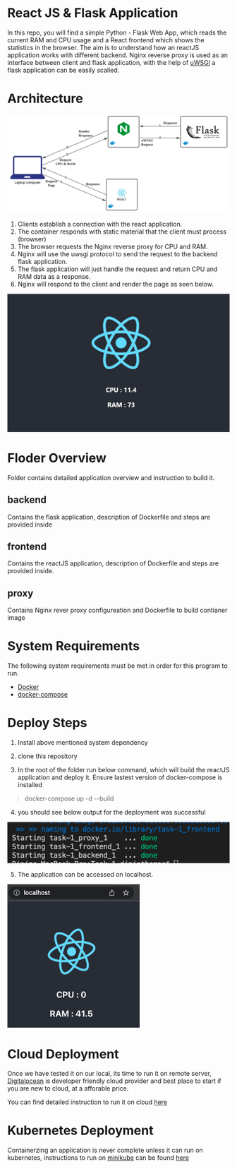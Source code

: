 # React JS & Flask Application

 In this repo, you will find a simple Python - Flask Web App, which reads the current RAM and CPU usage and a React frontend which shows the statistics in the browser. The aim is to understand how an reactJS application works with different backend. Nginx reverse proxy is used as an interface between client and flask application, with the help of [uWSGI](ttps://uwsgi-docs.readthedocs.io/en/latest/) a flask application can be easily scalled. 

# Architecture 
![](./img/request.png)

1. Clients establish a connection with the react application.
2. The container responds with static material that the client must process (browser)
3. The browser requests the Nginx reverse proxy for CPU and RAM.
4. Nginx will use the uwsgi protocol to send the request to the backend flask application.
5. The flask application will just handle the request and return CPU and RAM data as a response.
6. Nginx will respond to the client and render the page as seen below.

![](./img/readme.jpg)


# Floder Overview

Folder contains detailed application overview and instruction to build it.  

## backend

Contains the flask application, description of Dockerfile and steps are provided inside

## frontend

Contains the reactJS application, description of Dockerfile and steps are provided inside. 

## proxy

Contains Nginx rever proxy configureation and Dockerfile to build contianer image

# System Requirements

The following system requirements must be met in order for this program to run.

* [Docker](https://docs.docker.com/get-docker/)
* [docker-compose](https://docs.docker.com/compose/)

# Deploy Steps

1. Install above mentioned system dependency

2. clone this repository

3. In the root of the folder run below command, which will build the reactJS application and deploy it. Ensure lastest version of docker-compose is installed

> docker-compose  up -d --build

4. you should see below output for the deployment was successful

![](./img/build_success.png)


5. The application can be accessed on localhost.

![](./img/localhost.png)


# Cloud Deployment

Once we have tested it on our local, its time to run it on remote server, [Digitalocean](https://www.digitalocean.com/) is developer friendly cloud provider and best place to start if you are new to cloud, at a afforable price.

You can find detailed instruction to run it on cloud [here](https://github.com/dipinthomas/digitalocean-droplet-terraform)

# Kubernetes Deployment

Containerzing an application is never complete unless it can run on kubernetes, instructions to run on [minikube](https://minikube.sigs.k8s.io/docs/start/) can be found [here](https://github.com/dipinthomas/minikube-example)